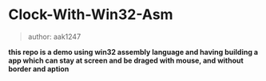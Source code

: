 # Clock-With-Win32-Asm
>author: aak1247

**this repo is a demo using win32 assembly language and having building a app which can stay at screen and be draged with mouse, and without border and aption**
